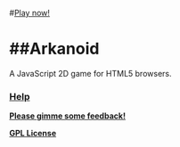 #[Play now!](http://rafaelcastrocouto.github.com/arkanoid)

##Arkanoid
=======
A JavaScript 2D game for HTML5 browsers.

### [Help](https://github.com/rafaelcastrocouto/arkanoid/wiki)

**[Please gimme some feedback!](https://github.com/rafaelcastrocouto/arkanoid/issues)**

__[GPL License](http://opensource.org/licenses/gpl-3.0.html)__